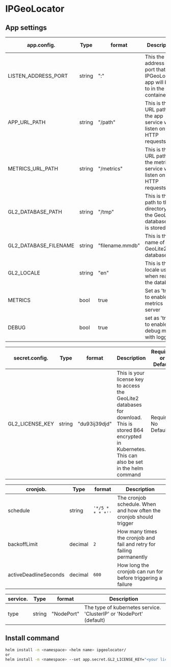 # IPGeoLocator

## App settings

app.config. | Type | format | Description | Required or Default
------------ | ------------- | ------------- | ------------- | -------------
LISTEN_ADDRESS_PORT | string | "<ip address>:<pord>"| This the address and port that the IPGeoLocator app will bind to in the container. | Default: 0.0.0.0:8080
APP_URL_PATH | string | "/path" | This is the URL path that the app service will listen on for HTTP requests | Default: "/location"
METRICS_URL_PATH | string | "/metrics" | This is the URL path that the metrics service will listen on for HTTP requests | Default: "/metrics"
GL2_DATABASE_PATH | string | "/tmp" | This is the path to the directory that the GeoLite2 database file is stored in. | Required: No Default
GL2_DATABASE_FILENAME | string | "filename.mmdb" | This is the name of the GeoLite2 database file | Required: No Default
GL2_LOCALE | string | "en" | This is the locale used when reading the database | Default: "en"
METRICS | bool | true | Set as 'true' to enable the metrics server | Default: false
DEBUG | bool | true | set as 'true' to enable debug mode with logging | Default: false
  
  
secret.config. | Type | format | Description | Required or Default
------------ | ------------- | ------------- | ------------- | -------------
GL2_LICENSE_KEY | string | "du93ij39djd" | This is your license key to access the GeoLite2 databases for download. This is stored B64 encrypted in Kubernetes. This can also be set in the helm command | Required:  No Default


cronjob. | Type | format | Description 
------------ | ------------- | ------------- | -------------
schedule | string | ```'*/5 * * * *''``` | The cronjob schedule. When and how often the cronjob should trigger
backoffLimit | decimal | ```2``` | How many times the cronjob and fail and retry for failing permanently 
activeDeadlineSeconds | decimal | ```600``` | How long the cronjob can run for before triggering a failure


service. | Type | format | Description 
------------ | ------------- | ------------- | -------------
type | string | "NodePort" | The type of kubernetes service. 'ClusterIP' or 'NodePort' (default)

## Install command
```sh
helm install -n <namespace> <helm name> ipgeolocator/
or
helm install -n <namespace> --set app.secret.GL2_LICENSE_KEY="<your license key>" <helm name> ipgeolocator/
